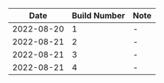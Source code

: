 | Date       | Build Number | Note |
| ---        | ---          | ---  |
| 2022-08-20 | 1            | -    |
| 2022-08-21 | 2            | -    |
| 2022-08-21 | 3            | -    |
| 2022-08-21 | 4            | -    |